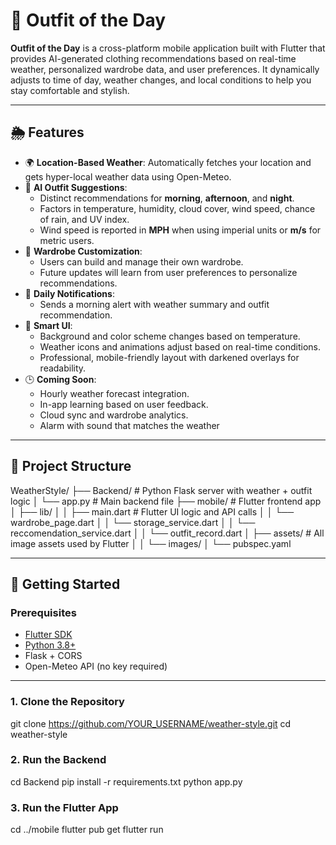 # 👕 Outfit of the Day

**Outfit of the Day** is a cross-platform mobile application built with Flutter that provides AI-generated clothing recommendations based on real-time weather, personalized wardrobe data, and user preferences. It dynamically adjusts to time of day, weather changes, and local conditions to help you stay comfortable and stylish.

---

## 🌦 Features

- 🌍 **Location-Based Weather**: Automatically fetches your location and gets hyper-local weather data using Open-Meteo.
- 🤖 **AI Outfit Suggestions**:
  - Distinct recommendations for **morning**, **afternoon**, and **night**.
  - Factors in temperature, humidity, cloud cover, wind speed, chance of rain, and UV index.
  - Wind speed is reported in **MPH** when using imperial units or **m/s** for metric users.
- 🧥 **Wardrobe Customization**:
  - Users can build and manage their own wardrobe.
  - Future updates will learn from user preferences to personalize recommendations.
- 🔔 **Daily Notifications**:
  - Sends a morning alert with weather summary and outfit recommendation.
- 🎨 **Smart UI**:
  - Background and color scheme changes based on temperature.
  - Weather icons and animations adjust based on real-time conditions.
  - Professional, mobile-friendly layout with darkened overlays for readability.
- 🕒 **Coming Soon**:
  - Hourly weather forecast integration.
  - In-app learning based on user feedback.
  - Cloud sync and wardrobe analytics.
  - Alarm with sound that matches the weather

---

## 📁 Project Structure

WeatherStyle/
├── Backend/ # Python Flask server with weather + outfit logic
│ └── app.py # Main backend file
├── mobile/ # Flutter frontend app
│ ├── lib/
│ │ ├── main.dart # Flutter UI logic and API calls
│ │ └── wardrobe_page.dart
│ │ └── storage_service.dart
│ │ └── reccomendation_service.dart
│ │ └── outfit_record.dart
│ ├── assets/ # All image assets used by Flutter
│ │ └── images/
│ └── pubspec.yaml

---

## 🚀 Getting Started

### Prerequisites

- [Flutter SDK](https://flutter.dev/docs/get-started/install)
- [Python 3.8+](https://www.python.org)
- Flask + CORS
- Open-Meteo API (no key required)

---

### 1. Clone the Repository

git clone https://github.com/YOUR_USERNAME/weather-style.git
cd weather-style

### 2. Run the Backend

cd Backend
pip install -r requirements.txt
python app.py

### 3. Run the Flutter App

cd ../mobile
flutter pub get
flutter run


